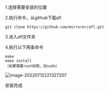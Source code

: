 1.选择需要安装的位置

2.执行命令，从github下载afl

```
git clone https://github.com/mirrorer/afl.git
```

3.进入afl文件夹

4.执行以下两条命令

```
make
make install
（如果需要root权限，加sudo）
```



![image-20220712221327207](C:\Users\常志伟\Documents\Git-Project\fuzz\images\image-20220712221327207.png)

安装完成